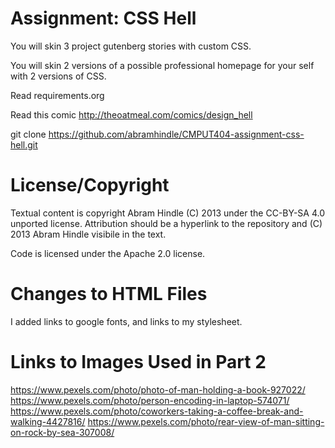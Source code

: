 Assignment: CSS Hell
====================

You will skin 3 project gutenberg stories with custom CSS.

You will skin 2 versions of a possible professional homepage for your
self with 2 versions of CSS.

Read requirements.org

Read this comic http://theoatmeal.com/comics/design_hell

git clone https://github.com/abramhindle/CMPUT404-assignment-css-hell.git

License/Copyright
=================

Textual content is copyright Abram Hindle (C) 2013 under the CC-BY-SA
4.0 unported license. Attribution should be a hyperlink to the
repository and (C) 2013 Abram Hindle visibile in the text.

Code is licensed under the Apache 2.0 license.

Changes to HTML Files
=====================

I added links to google fonts, and links to my stylesheet.

Links to Images Used in Part 2
==============================

https://www.pexels.com/photo/photo-of-man-holding-a-book-927022/
https://www.pexels.com/photo/person-encoding-in-laptop-574071/
https://www.pexels.com/photo/coworkers-taking-a-coffee-break-and-walking-4427816/
https://www.pexels.com/photo/rear-view-of-man-sitting-on-rock-by-sea-307008/
